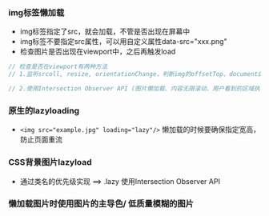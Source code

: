 ### img标签懒加载
- img标签指定了src，就会加载，不管是否出现在屏幕中
- img标签不要指定src属性，可以用自定义属性data-src="xxx.png"
- 检查图片是否出现在viewport中，之后再触发load
```js
// 检查是否在viewport有两种方法
// 1.监听srcoll, resize, orientationChange，判断img的offsetTop、document的scrollTop 和 window height，把data-src的值复制给src，一旦加载完成移除所有事件

// 2.使用Intersection Observer API (图片懒加载、内容无限滚动、用户看到的区域执行任务、检测广告的曝光情况)

```
### 原生的lazyloading 
- `<img src="example.jpg" loading="lazy"/>` 懒加载的时候要确保指定宽高，防止页面重流
### CSS背景图片lazyload
- 通过类名的优先级实现 ==> .lazy   使用Intersection Observer API 

### 懒加载图片时使用图片的主导色/ 低质量模糊的图片
### 
